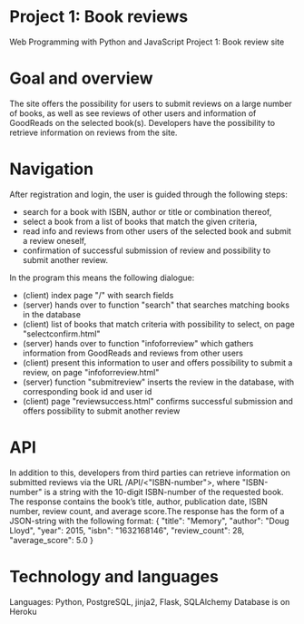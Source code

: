 # Project 1: Book reviews

Web Programming with Python and JavaScript
Project 1: Book review site

# Goal and overview

The site offers the possibility for users to submit reviews on a large number of books, as well as see reviews of other users and information of GoodReads on the selected book(s). Developers have the possibility to retrieve information on reviews from the site.

# Navigation

After registration and login, the user is guided through the following steps:
- search for a book with ISBN, author or title or combination thereof,
- select a book from a list of books that match the given criteria,
- read info and reviews from other users of the selected book and submit a review oneself,
- confirmation of successful submission of review and possibility to submit another review.

In the program this means the following dialogue:
- (client) index page "/" with search fields
- (server) hands over to function "search" that searches matching books in the database
- (client) list of books that match criteria with possibility to select, on page "selectconfirm.html"
- (server) hands over to function "infoforreview" which gathers information from GoodReads and reviews from other users
- (client) present this information to user and offers possibility to submit a review, on page "infoforreview.html"
- (server) function "submitreview" inserts the review in the database, with corresponding book id and user id
- (client) page "reviewsuccess.html" confirms successful submission and offers possibility to submit another review

# API

In addition to this, developers from third parties can retrieve information on submitted reviews via the URL /API/<"ISBN-number">, where "ISBN-number" is a string with the 10-digit ISBN-number of the requested book. The response contains the book’s title, author, publication date, ISBN number, review count, and average score.The response has the form of a JSON-string with the following format:
{
    "title": "Memory",
    "author": "Doug Lloyd",
    "year": 2015,
    "isbn": "1632168146",
    "review_count": 28,
    "average_score": 5.0
}

# Technology and languages

Languages: Python, PostgreSQL, jinja2, Flask, SQLAlchemy
Database is on Heroku
